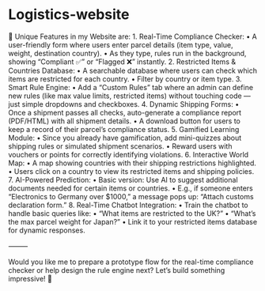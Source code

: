 # Logistics-website
🌟 Unique Features in my Website are:
	1.	Real-Time Compliance Checker:
	•	A user-friendly form where users enter parcel details (item type, value, weight, destination country).
	•	As they type, rules run in the background, showing “Compliant ✅” or “Flagged ❌” instantly.
	2.	Restricted Items & Countries Database:
	•	A searchable database where users can check which items are restricted for each country.
	•	Filter by country or item type.
	3.	Smart Rule Engine:
	•	Add a “Custom Rules” tab where an admin can define new rules (like max value limits, restricted items) without touching code — just simple dropdowns and checkboxes.
	4.	Dynamic Shipping Forms:
	•	Once a shipment passes all checks, auto-generate a compliance report (PDF/HTML) with all shipment details.
	•	A download button for users to keep a record of their parcel’s compliance status.
	5.	Gamified Learning Module:
	•	Since you already have gamification, add mini-quizzes about shipping rules or simulated shipment scenarios.
	•	Reward users with vouchers or points for correctly identifying violations.
	6.	Interactive World Map:
	•	A map showing countries with their shipping restrictions highlighted.
	•	Users click on a country to view its restricted items and shipping policies.
	7.	AI-Powered Prediction:
	•	Basic version: Use AI to suggest additional documents needed for certain items or countries.
	•	E.g., if someone enters “Electronics to Germany over $1000,” a message pops up: “Attach customs declaration form.”
	8.	Real-Time Chatbot Integration:
	•	Train the chatbot to handle basic queries like:
	•	“What items are restricted to the UK?”
	•	“What’s the max parcel weight for Japan?”
	•	Link it to your restricted items database for dynamic responses.

⸻

Would you like me to prepare a prototype flow for the real-time compliance checker or help design the rule engine next? Let’s build something impressive! 🚀
